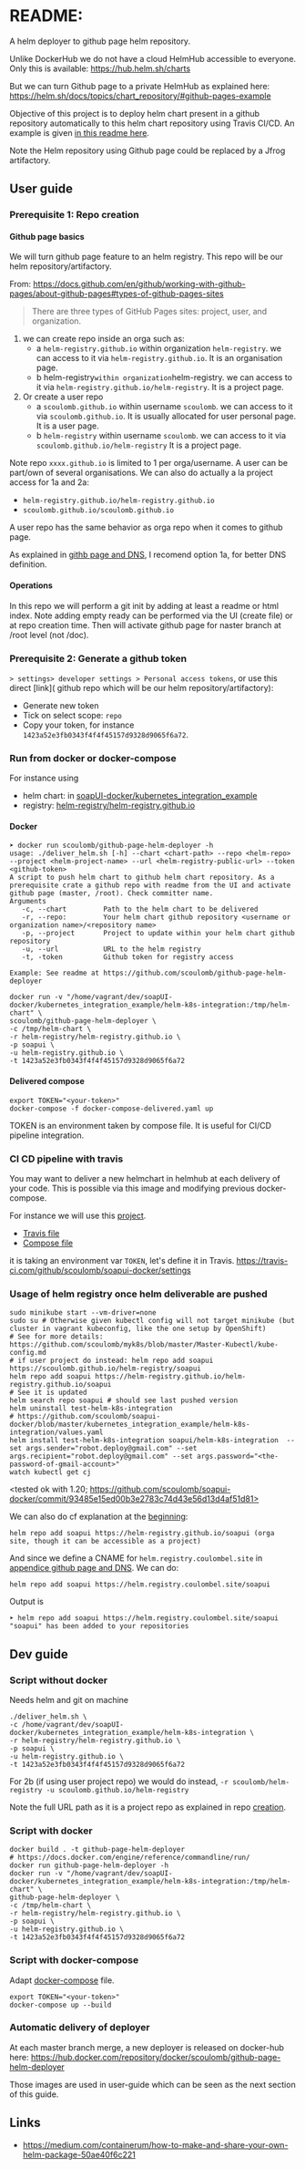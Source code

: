 # README: 

A helm deployer to github page helm repository.

Unlike DockerHub we do not have a cloud HelmHub accessible to everyone. Only this is available: 
https://hub.helm.sh/charts

But we can turn Github page to a private HelmHub as explained here:
https://helm.sh/docs/topics/chart_repository/#github-pages-example

Objective of this project is to deploy helm chart present in a github repository automatically to this helm chart repository using Travis CI/CD.
An example is given [in this readme here](#CI-CD-pipeline-with-travis). 
 
Note the Helm repository using Github page could be replaced by a Jfrog artifactory.

<!--
Also if we do not want a separate registry we could tar the helm archive in the project.
Tar sounds mandatory.
--> 

## User guide 

### Prerequisite 1: Repo creation

#### Github page basics

We will turn github page feature to an helm registry. 
This repo  will be our helm repository/artifactory. 

From: https://docs.github.com/en/github/working-with-github-pages/about-github-pages#types-of-github-pages-sites
> There are three types of GitHub Pages sites: project, user, and organization.


1. we can create repo inside an orga such as:
    - a `helm-registry.github.io` within organization `helm-registry`. <organisation>
      we can access to it via `helm-registry.github.io`. 
      It is an organisation page.
    - b helm-registry` within organization `helm-registry. 
      we can access to it via `helm-registry.github.io/helm-registry`.
      It is a project page.
2. Or create a user repo
    - a `scoulomb.github.io` within username `scoulomb`. 
     we can access to it via `scoulomb.github.io`. It is usually allocated for user personal page.
     It is a user page.
    - b `helm-registry` within username `scoulomb`. <project>
     we can access to it via `scoulomb.github.io/helm-registry` 
     It is a project page.
   
Note repo `xxxx.github.io` is limited to 1 per orga/username.
A user can be part/own of several organisations.
We can also do actually a la project access for 1a and 2a:
- `helm-registry.github.io/helm-registry.github.io`
- `scoulomb.github.io/scoulomb.github.io`

A user repo has the same behavior as orga repo when it comes to github page.

As explained in [githb page and DNS](appendice-github-page-and-dns.md#what-about-registrycoulombelsite), I recomend option 1a,
for better DNS definition.

#### Operations

In this repo we will perform a git init by adding at least a readme or html index.
Note adding empty ready can be performed via the UI (create file) or at repo creation time.
Then will activate github page for naster branch at /root level (not /doc).


### Prerequisite 2: Generate a github token

`> settings> developer settings > Personal access tokens`, or use this direct [link]( github repo which will be our helm repository/artifactory):

- Generate new token 
- Tick on select scope: `repo`
- Copy your token, for instance `1423a52e3fb0343f4f4f45157d9328d9065f6a72`.

<!--
Github revoke token if copied in the repo!
-->

### Run from docker or docker-compose

For instance using 
- helm chart:  in [soapUI-docker/kubernetes_integration_example](https://github.com/scoulomb/soapui-docker/tree/master/kubernetes_integration_example/helm-k8s-integration)
- registry: [helm-registry/helm-registry.github.io](https://helm-registry.github.io/)

#### Docker

````shell script
➤ docker run scoulomb/github-page-helm-deployer -h                       
usage: ./deliver_helm.sh [-h] --chart <chart-path> --repo <helm-repo> --project <helm-project-name> --url <helm-registry-public-url> --token <github-token>
A script to push helm chart to github helm chart repository. As a prerequisite crate a github repo with readme from the UI and activate github page (master, /root). Check committer name.
Arguments
   -c, --chart         Path to the helm chart to be delivered
   -r, --repo:         Your helm chart github repository <username or organization name>/<repository name>
   -p, --project       Project to update within your helm chart github repository
   -u, --url           URL to the helm registry
   -t, -token          Github token for registry access

Example: See readme at https://github.com/scoulomb/github-page-helm-deployer
````

````shell script
docker run -v "/home/vagrant/dev/soapUI-docker/kubernetes_integration_example/helm-k8s-integration:/tmp/helm-chart" \
scoulomb/github-page-helm-deployer \
-c /tmp/helm-chart \
-r helm-registry/helm-registry.github.io \
-p soapui \
-u helm-registry.github.io \
-t 1423a52e3fb0343f4f4f45157d9328d9065f6a72 
````

#### Delivered compose

````shell script
export TOKEN="<your-token>"
docker-compose -f docker-compose-delivered.yaml up
````

TOKEN is an environment taken by compose file. It is useful for CI/CD pipeline integration.


### CI CD pipeline with travis 

You may want to deliver a new helmchart in helmhub at each delivery of your code.
This is possible via this image and modifying previous docker-compose.

For instance we will use this [project](https://github.com/scoulomb/soapui-docker/tree/master/kubernetes_integration_example#deliver-a-helm-package-in-helmhub).

- [Travis file](https://github.com/scoulomb/soapui-docker/blob/master/.travis.yml#L19)
- [Compose file](https://github.com/scoulomb/soapui-docker/blob/master/docker-compose-deliver-helm-chart.yaml)

it is taking an environment var `TOKEN`, let's define it in Travis.
https://travis-ci.com/github/scoulomb/soapui-docker/settings

<!-- 
Note soapui-Docker travis is launching locally built image of its project
Dockerhub delivers released image used in docker-compose-dockerhub
And delivered image of github-helm-page-deployer are built by dokcerhub from this project
-->

### Usage of helm registry once helm deliverable are pushed


````shell script
sudo minikube start --vm-driver=none
sudo su # Otherwise given kubectl config will not target minikube (but cluster in vagrant kubeconfig, like the one setup by OpenShift)
# See for more details: https://github.com/scoulomb/myk8s/blob/master/Master-Kubectl/kube-config.md
# if user project do instead: helm repo add soapui https://scoulomb.github.io/helm-registry/soapui
helm repo add soapui https://helm-registry.github.io/helm-registry.github.io/soapui
# See it is updated
helm search repo soapui # should see last pushed version
helm uninstall test-helm-k8s-integration 
# https://github.com/scoulomb/soapui-docker/blob/master/kubernetes_integration_example/helm-k8s-integration/values.yaml
helm install test-helm-k8s-integration soapui/helm-k8s-integration  --set args.sender="robot.deploy@gmail.com" --set args.recipient="robot.deploy@gmail.com" --set args.password="<the-password-of-gmail-account>"
watch kubectl get cj
````

<tested ok with 1.20; https://github.com/scoulomb/soapui-docker/commit/93485e15ed00b3e2783c74d43e56d13d4af51d81>

We can also do cf explanation at the [beginning](#github-page-basics): 

````shell script
helm repo add soapui https://helm-registry.github.io/soapui (orga site, though it can be accessible as a project)
````

And since we define a CNAME for `helm.registry.coulombel.site` in [appendice github page and DNS](appendice-github-page-and-dns.md#consequences).
We can do:

````shell script
helm repo add soapui https://helm.registry.coulombel.site/soapui 
````

Output is

````shell script
➤ helm repo add soapui https://helm.registry.coulombel.site/soapui                                                                                                         
"soapui" has been added to your repositories
````

## Dev guide


### Script without docker 

Needs helm and git on machine

````shell script
./deliver_helm.sh \
-c /home/vagrant/dev/soapUI-docker/kubernetes_integration_example/helm-k8s-integration \
-r helm-registry/helm-registry.github.io \
-p soapui \
-u helm-registry.github.io \
-t 1423a52e3fb0343f4f4f45157d9328d9065f6a72
````

<!--
https://stackoverflow.com/questions/18599711/how-can-i-split-a-shell-command-over-multiple-lines-when-using-an-if-statement
No space after \ 
-->

For 2b (if using user project repo) we would do instead, 
`-r scoulomb/helm-registry -u scoulomb.github.io/helm-registry`

Note the full URL path as it is a project repo as explained in repo [creation](#Repo-creation).

### Script with docker 

````shell script
docker build . -t github-page-helm-deployer
# https://docs.docker.com/engine/reference/commandline/run/
docker run github-page-helm-deployer -h
docker run -v "/home/vagrant/dev/soapUI-docker/kubernetes_integration_example/helm-k8s-integration:/tmp/helm-chart" \
github-page-helm-deployer \
-c /tmp/helm-chart \
-r helm-registry/helm-registry.github.io \
-p soapui \
-u helm-registry.github.io \
-t 1423a52e3fb0343f4f4f45157d9328d9065f6a72                        
````

### Script with docker-compose

Adapt [docker-compose](./docker-compose.yaml) file.

````shell script
export TOKEN="<your-token>"
docker-compose up --build
````

### Automatic delivery of deployer

At each master branch merge, a new deployer is released on docker-hub here:
https://hub.docker.com/repository/docker/scoulomb/github-page-helm-deployer

Those images are used in user-guide which can be seen as the next section of this guide.

## Links

-  https://medium.com/containerum/how-to-make-and-share-your-own-helm-package-50ae40f6c221

<!--
[here](README.md#usage-of-helm-registry-once-helm-deliverables-are-pushed)
TODO Optional: We could change the repo index (--url), at delivery time I would expect it to work too (not tried-stop)
-->
